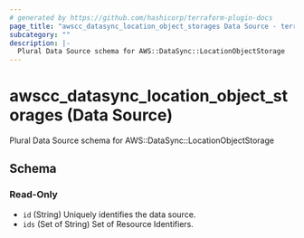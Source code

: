 ```yaml
---
# generated by https://github.com/hashicorp/terraform-plugin-docs
page_title: "awscc_datasync_location_object_storages Data Source - terraform-provider-awscc"
subcategory: ""
description: |-
  Plural Data Source schema for AWS::DataSync::LocationObjectStorage
---
```


# awscc_datasync_location_object_storages (Data Source)

Plural Data Source schema for AWS::DataSync::LocationObjectStorage



<!-- schema generated by tfplugindocs -->
## Schema

### Read-Only

- `id` (String) Uniquely identifies the data source.
- `ids` (Set of String) Set of Resource Identifiers.


